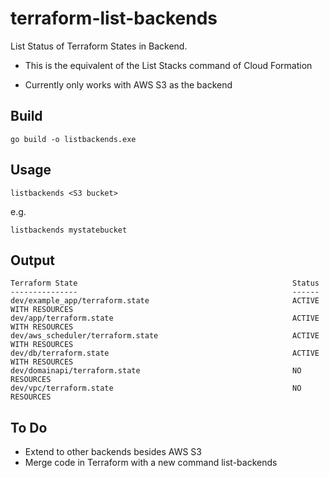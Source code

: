 # terraform-list-backends
List Status of Terraform States in Backend.

* This is the equivalent of the List Stacks command of Cloud Formation

* Currently only works with AWS S3 as the backend

## Build
```
go build -o listbackends.exe
```
## Usage 
```
listbackends <S3 bucket>
```
e.g.
```
listbackends mystatebucket
```

## Output 
```
Terraform State                                                Status
---------------                                                ------
dev/example_app/terraform.state                                ACTIVE WITH RESOURCES
dev/app/terraform.state                                        ACTIVE WITH RESOURCES
dev/aws_scheduler/terraform.state                              ACTIVE WITH RESOURCES
dev/db/terraform.state                                         ACTIVE WITH RESOURCES
dev/domainapi/terraform.state                                  NO RESOURCES
dev/vpc/terraform.state                                        NO RESOURCES
```

## To Do

* Extend to other backends besides AWS S3
* Merge code in Terraform with a new command list-backends
